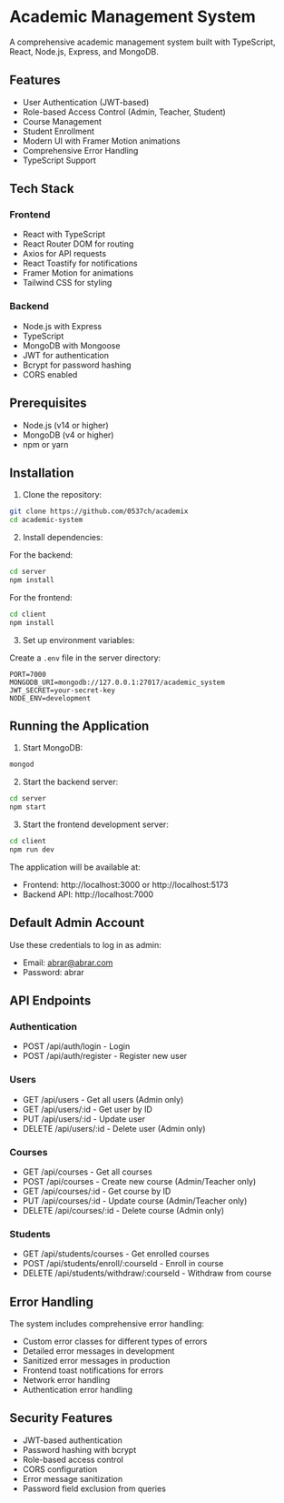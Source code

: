 # Academic Management System

A comprehensive academic management system built with TypeScript, React, Node.js, Express, and MongoDB.

## Features

- User Authentication (JWT-based)
- Role-based Access Control (Admin, Teacher, Student)
- Course Management
- Student Enrollment
- Modern UI with Framer Motion animations
- Comprehensive Error Handling
- TypeScript Support

## Tech Stack

### Frontend
- React with TypeScript
- React Router DOM for routing
- Axios for API requests
- React Toastify for notifications
- Framer Motion for animations
- Tailwind CSS for styling

### Backend
- Node.js with Express
- TypeScript
- MongoDB with Mongoose
- JWT for authentication
- Bcrypt for password hashing
- CORS enabled

## Prerequisites

- Node.js (v14 or higher)
- MongoDB (v4 or higher)
- npm or yarn

## Installation

1. Clone the repository:
```bash
git clone https://github.com/0537ch/academix
cd academic-system
```

2. Install dependencies:

For the backend:
```bash
cd server
npm install
```

For the frontend:
```bash
cd client
npm install
```

3. Set up environment variables:

Create a `.env` file in the server directory:
```env
PORT=7000
MONGODB_URI=mongodb://127.0.0.1:27017/academic_system
JWT_SECRET=your-secret-key
NODE_ENV=development
```

## Running the Application

1. Start MongoDB:
```bash
mongod
```

2. Start the backend server:
```bash
cd server
npm start
```

3. Start the frontend development server:
```bash
cd client
npm run dev
```

The application will be available at:
- Frontend: http://localhost:3000 or http://localhost:5173
- Backend API: http://localhost:7000

## Default Admin Account

Use these credentials to log in as admin:
- Email: abrar@abrar.com
- Password: abrar

## API Endpoints

### Authentication
- POST /api/auth/login - Login
- POST /api/auth/register - Register new user

### Users
- GET /api/users - Get all users (Admin only)
- GET /api/users/:id - Get user by ID
- PUT /api/users/:id - Update user
- DELETE /api/users/:id - Delete user (Admin only)

### Courses
- GET /api/courses - Get all courses
- POST /api/courses - Create new course (Admin/Teacher only)
- GET /api/courses/:id - Get course by ID
- PUT /api/courses/:id - Update course (Admin/Teacher only)
- DELETE /api/courses/:id - Delete course (Admin only)

### Students
- GET /api/students/courses - Get enrolled courses
- POST /api/students/enroll/:courseId - Enroll in course
- DELETE /api/students/withdraw/:courseId - Withdraw from course

## Error Handling

The system includes comprehensive error handling:
- Custom error classes for different types of errors
- Detailed error messages in development
- Sanitized error messages in production
- Frontend toast notifications for errors
- Network error handling
- Authentication error handling

## Security Features

- JWT-based authentication
- Password hashing with bcrypt
- Role-based access control
- CORS configuration
- Error message sanitization
- Password field exclusion from queries


